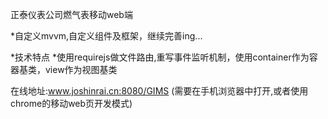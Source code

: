 正泰仪表公司燃气表移动web端

*自定义mvvm,自定义组件及框架，继续完善ing...

*技术特点
*使用requirejs做文件路由,重写事件监听机制，使用container作为容器基类，view作为视图基类

在线地址:www.joshinrai.cn:8080/GIMS
(需要在手机浏览器中打开,或者使用chrome的移动web页开发模式)
